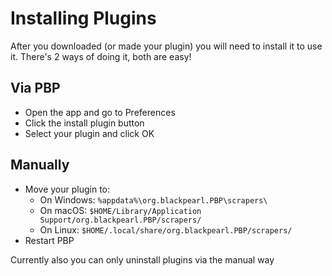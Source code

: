 <h1 class="title">Installing Plugins</h1>

After you downloaded (or made your plugin) you will need to install it to use it. There's 2 ways of doing it, both are easy!

## Via PBP

-   Open the app and go to Preferences
-   Click the install plugin button
-   Select your plugin and click OK

## Manually

-   Move your plugin to:
    -   On Windows: `%appdata%\org.blackpearl.PBP\scrapers\`
    -   On macOS: `$HOME/Library/Application Support/org.blackpearl.PBP/scrapers/`
    -   On Linux: `$HOME/.local/share/org.blackpearl.PBP/scrapers/`
-   Restart PBP

Currently also you can only uninstall plugins via the manual way
